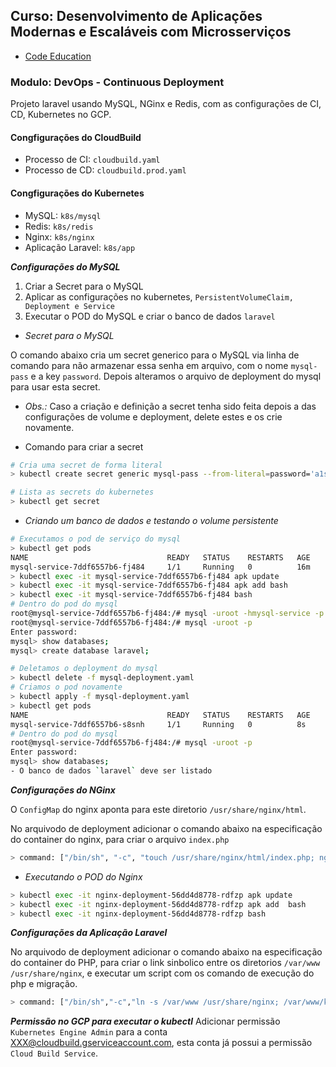 ## Curso: Desenvolvimento de Aplicações Modernas e Escaláveis com Microsserviços

- [Code Education](https://portal.code.education/)

### Modulo: DevOps - Continuous Deployment

Projeto laravel usando MySQL, NGinx e Redis, com as configurações de CI, CD, Kubernetes no GCP.


#### Congfigurações do CloudBuild

- Processo de CI: `cloudbuild.yaml`
- Processo de CD: `cloudbuild.prod.yaml`


#### Congfigurações do Kubernetes

- MySQL: `k8s/mysql`
- Redis: `k8s/redis`
- Nginx: `k8s/nginx`
- Aplicação Laravel: `k8s/app`

***Configurações do MySQL***

1. Criar a Secret para o MySQL
2. Aplicar as configurações no kubernetes, `PersistentVolumeClaim, Deployment e Service`
3. Executar o POD do MySQL e criar o banco de dados `laravel` 

- *Secret para o MySQL*

O comando abaixo cria um secret generico para o MySQL via linha de comando para não armazenar essa senha em arquivo, com o nome `mysql-pass` e a key `password`. Depois alteramos o arquivo de deployment do mysql para usar esta secret.

- *Obs.:* Caso a criação e definição a secret tenha sido feita depois a das configurações de volume e deployment, delete estes e os crie novamente.

- Comando para criar a secret
```Bash
# Cria uma secret de forma literal
> kubectl create secret generic mysql-pass --from-literal=password='a1s2d3f4'

# Lista as secrets do kubernetes
> kubectl get secret
```

- *Criando um banco de dados e testando o volume persistente*

```Bash
# Executamos o pod de serviço do mysql
> kubectl get pods
NAME                               READY   STATUS    RESTARTS   AGE
mysql-service-7ddf6557b6-fj484     1/1     Running   0          16m
> kubectl exec -it mysql-service-7ddf6557b6-fj484 apk update
> kubectl exec -it mysql-service-7ddf6557b6-fj484 apk add bash
> kubectl exec -it mysql-service-7ddf6557b6-fj484 bash
# Dentro do pod do mysql
root@mysql-service-7ddf6557b6-fj484:/# mysql -uroot -hmysql-service -p
root@mysql-service-7ddf6557b6-fj484:/# mysql -uroot -p
Enter password:
mysql> show databases;
mysql> create database laravel;

# Deletamos o deployment do mysql
> kubectl delete -f mysql-deployment.yaml
# Criamos o pod novamente
> kubectl apply -f mysql-deployment.yaml
> kubectl get pods
NAME                               READY   STATUS    RESTARTS   AGE
mysql-service-7ddf6557b6-s8snh     1/1     Running   0          8s
# Dentro do pod do mysql
root@mysql-service-7ddf6557b6-fj484:/# mysql -uroot -p
Enter password:
mysql> show databases;
- O banco de dados `laravel` deve ser listado
```

***Configurações do NGinx***

O `ConfigMap` do nginx aponta para este diretorio `/usr/share/nginx/html`.

No arquivodo de deployment adicionar o comando abaixo na especificação do container do nginx, para criar o arquivo `index.php`
```Bash
> command: ["/bin/sh", "-c", "touch /usr/share/nginx/html/index.php; nginx -g 'daemon off;'"]
```

- *Executando o POD do Nginx*
```Bash
> kubectl exec -it nginx-deployment-56dd4d8778-rdfzp apk update
> kubectl exec -it nginx-deployment-56dd4d8778-rdfzp apk add  bash
> kubectl exec -it nginx-deployment-56dd4d8778-rdfzp bash
```

***Configurações da Aplicação Laravel***

No arquivodo de deployment adicionar o comando abaixo na especificação do container do PHP, para criar o link sinbolico entre os diretorios `/var/www /usr/share/nginx`, e executar um script com os comando de execução do php e migração.
```Bash
> command: ["/bin/sh","-c","ln -s /var/www /usr/share/nginx; /var/www/k8s/entrypoint.sh; php-fpm;"]
```

***Permissão no GCP para executar o kubectl***
Adicionar permissão `Kubernetes Engine Admin` para a conta XXX@cloudbuild.gserviceaccount.com, esta conta já possui a permissão `Cloud Build Service`.
